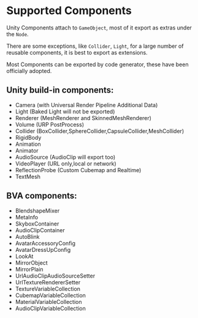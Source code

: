 # Supported Components

Unity Components attach to `GameObject`, most of it export as extras under the `Node`. 

There are some exceptions, like `Collider`, `Light`, for a large number of reusable components, it is best to export as extensions.

Most Components can be exported by code generator, these have been officially adopted.


## Unity build-in components:

- Camera (with Universal Render Pipeline Additional Data)
- Light (Baked Light will not be exported)
- Renderer (MeshRenderer and SkinnedMeshRenderer)
- Volume (URP PostProcess)
- Collider (BoxCollider,SphereCollider,CapsuleCollider,MeshCollider)
- RigidBody
- Animation
- Animator
- AudioSource (AudioClip will export too)
- VideoPlayer (URL only,local or network)
- ReflectionProbe (Custom Cubemap and Realtime)
- TextMesh


## BVA components:

- BlendshapeMixer
- MetaInfo
- SkyboxContainer
- AudioClipContainer
- AutoBlink
- AvatarAccessoryConfig
- AvatarDressUpConfig
- LookAt
- MirrorObject
- MirrorPlain
- UrlAudioClipAudioSourceSetter
- UrlTextureRendererSetter
- TextureVariableCollection
- CubemapVariableCollection
- MaterialVariableCollection
- AudioClipVariableCollection